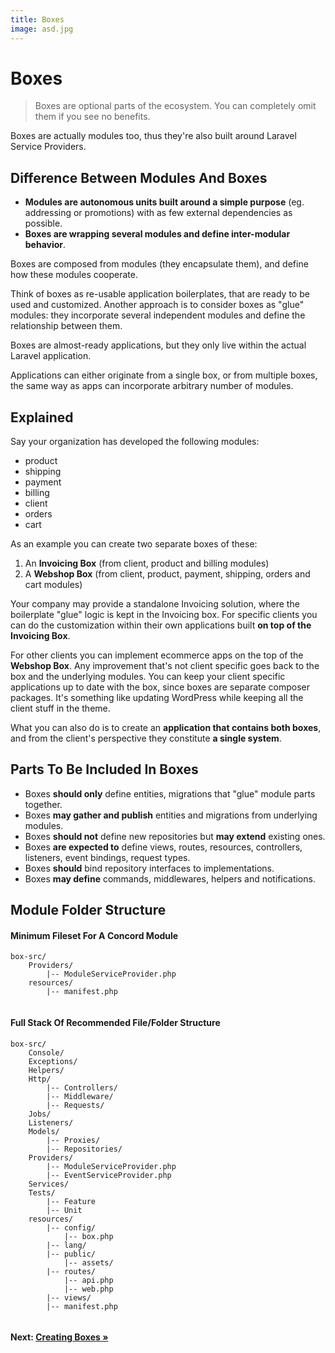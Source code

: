 ```yaml
---
title: Boxes
image: asd.jpg
---
```


# Boxes

> Boxes are optional parts of the ecosystem. You can completely omit them if you see no benefits.

Boxes are actually modules too, thus they're also built around Laravel Service Providers.

## Difference Between Modules And Boxes

- **Modules are autonomous units built around a simple purpose** (eg. addressing or promotions) with as few external dependencies as possible.
- **Boxes are wrapping several modules and define inter-modular behavior**.

Boxes are composed from modules (they encapsulate them), and define how
these modules cooperate.

Think of boxes as re-usable application boilerplates, that are ready to be
used and customized. Another approach is to consider boxes as "glue" modules: they incorporate several independent modules and define the relationship between them.

Boxes are almost-ready applications, but they only live within the actual
Laravel application.

Applications can either originate from a single box, or from multiple boxes, the same way as apps can incorporate arbitrary number of modules.

## Explained

Say your organization has developed the following modules:

- product
- shipping
- payment
- billing
- client
- orders
- cart

As an example you can create two separate boxes of these:

1. An **Invoicing Box** (from client, product and billing modules)
2. A **Webshop Box** (from client, product, payment, shipping, orders and cart modules)

Your company may provide a standalone Invoicing solution, where the boilerplate "glue" logic is kept in the Invoicing box.
For specific clients you can do the customization within their own applications built **on top of the Invoicing Box**.

For other clients you can implement ecommerce apps on the top of the **Webshop Box**.
Any improvement that's not client specific goes back to the box and the underlying modules.
You can keep your client specific applications up to date with the box, since boxes are separate composer packages. It's something like updating WordPress while keeping all the client stuff in the theme.

What you can also do is to create an **application that contains
both boxes**, and from the client's perspective they constitute **a single system**.

## Parts To Be Included In Boxes

- Boxes **should only** define entities, migrations that "glue" module parts together.
- Boxes **may gather and publish** entities and migrations from underlying modules.
- Boxes **should not** define new repositories but **may extend** existing ones.
- Boxes **are expected to** define views, routes, resources, controllers, listeners, event bindings, request types.
- Boxes **should** bind repository interfaces to implementations.
- Boxes **may define** commands, middlewares, helpers and notifications.

## Module Folder Structure

#### Minimum Fileset For A Concord Module

```
box-src/
    Providers/
        |-- ModuleServiceProvider.php
    resources/
        |-- manifest.php
    
```

#### Full Stack Of Recommended File/Folder Structure
 
```
box-src/
    Console/
    Exceptions/
    Helpers/
    Http/
        |-- Controllers/
        |-- Middleware/
        |-- Requests/
    Jobs/
    Listeners/
    Models/
        |-- Proxies/
        |-- Repositories/
    Providers/
        |-- ModuleServiceProvider.php
        |-- EventServiceProvider.php
    Services/
    Tests/
        |-- Feature
        |-- Unit
    resources/
        |-- config/
            |-- box.php
        |-- lang/
        |-- public/
            |-- assets/
        |-- routes/
            |-- api.php
            |-- web.php
        |-- views/
        |-- manifest.php
    
```

#### Next: [Creating Boxes &raquo;](creating-boxes.md)